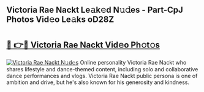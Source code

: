 ## Victoria Rae Nackt Le𝚊k𝚎d N𝚞𝚍es - Part-CpJ Photos Vid𝚎o Le𝚊ks oD28Z

# <h2><a href="http://fb291l.evod.top/?m=Victoria+Rae+Nackt">🔗 👉🔴 Victoria Rae Nackt Vid𝚎o Ph𝚘t𝚘s</a></h2>

[![Victoria Rae Nackt N𝚞d𝚎s](https://i.imgur.com/8V9OHl7.gif)](http://fb291l.evod.top/?m=Victoria+Rae+Nackt)
Online personality Victoria Rae Nackt who shares lifestyle and dance-themed content, including solo and collaborative dance performances and vlogs. Victoria Rae Nackt public persona is one of ambition and drive, but he's also known for his generosity and kindness. 
